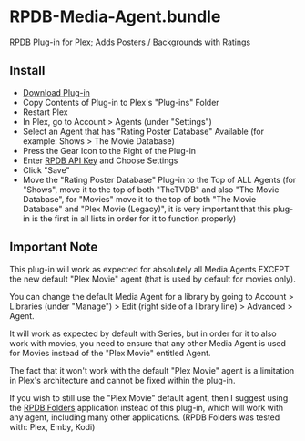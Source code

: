 # RPDB-Media-Agent.bundle

[RPDB](https://ratingposterdb.com/) Plug-in for Plex; Adds Posters / Backgrounds with Ratings

## Install

- [Download Plug-in](https://github.com/jaruba/RPDB-Media-Agent.bundle/releases/download/v0.0.1/RPDB-Media-Agent.bundle.zip)
- Copy Contents of Plug-in to Plex's "Plug-ins" Folder
- Restart Plex
- In Plex, go to Account > Agents (under "Settings")
- Select an Agent that has "Rating Poster Database" Available (for example: Shows > The Movie Database)
- Press the Gear Icon to the Right of the Plug-in
- Enter [RPDB API Key](https://ratingposterdb.com/api-key/) and Choose Settings
- Click "Save"
- Move the "Rating Poster Database" Plug-in to the Top of ALL Agents (for "Shows", move it to the top of both "TheTVDB" and also "The Movie Database", for "Movies" move it to the top of both "The Movie Database" and "Plex Movie (Legacy)", it is very important that this plug-in is the first in all lists in order for it to function properly)

## Important Note

This plug-in will work as expected for absolutely all Media Agents EXCEPT the new default "Plex Movie" agent (that is used by default for movies only).

You can change the default Media Agent for a library by going to Account > Libraries (under "Manage") > Edit (right side of a library line) > Advanced > Agent.

It will work as expected by default with Series, but in order for it to also work with movies, you need to ensure that any other Media Agent is used for Movies instead of the "Plex Movie" entitled Agent.

The fact that it won't work with the default "Plex Movie" agent is a limitation in Plex's architecture and cannot be fixed within the plug-in.

If you wish to still use the "Plex Movie" default agent, then I suggest using the [RPDB Folders](https://github.com/jaruba/rpdb-folders/blob/main/README.md) application instead of this plug-in, which will work with any agent, including many other applications. (RPDB Folders was tested with: Plex, Emby, Kodi)
